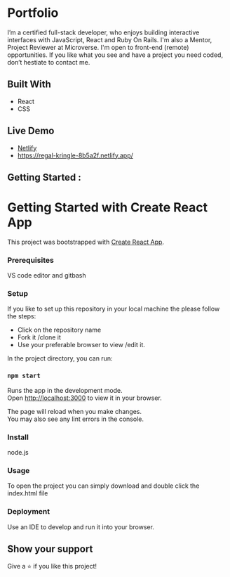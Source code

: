 # Portfolio

I’m a certified full-stack developer, who enjoys building interactive interfaces with JavaScript, React and Ruby On Rails.
I'm also a Mentor, Project Reviewer at Microverse.
I'm open to front-end (remote) opportunities. If you like what you see and have a project you need coded, don’t hestiate to contact me.

## Built With

- React
- CSS

## Live Demo

- [Netlify]()
- https://regal-kringle-8b5a2f.netlify.app/

## Getting Started :

# Getting Started with Create React App

This project was bootstrapped with [Create React App](https://github.com/facebook/create-react-app).

### Prerequisites

VS code editor and gitbash

### Setup

If you like to set up this repository in your local machine the please follow the steps:

- Click on the repository name
- Fork it /clone it
- Use your preferable browser to view /edit it.

In the project directory, you can run:

### `npm start`

Runs the app in the development mode.\
Open [http://localhost:3000](http://localhost:3000) to view it in your browser.

The page will reload when you make changes.\
You may also see any lint errors in the console.

### Install

node.js

### Usage

To open the project you can simply download and double click the index.html file

### Deployment

Use an IDE to develop and run it into your browser.

## Show your support

Give a ⭐️ if you like this project!
